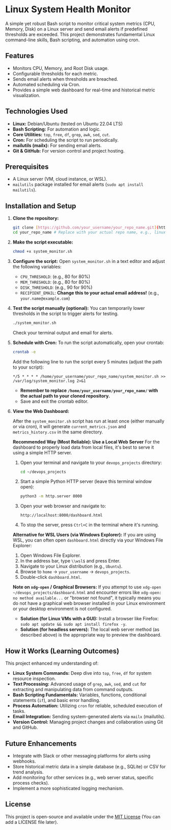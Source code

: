 # Linux System Health Monitor

A simple yet robust Bash script to monitor critical system metrics (CPU, Memory, Disk) on a Linux server and send email alerts if predefined thresholds are exceeded. This project demonstrates fundamental Linux command-line skills, Bash scripting, and automation using cron.

## Features

* Monitors CPU, Memory, and Root Disk usage.
* Configurable thresholds for each metric.
* Sends email alerts when thresholds are breached.
* Automated scheduling via Cron.
* Provides a simple web dashboard for real-time and historical metric visualization.

## Technologies Used

* **Linux:** Debian/Ubuntu (tested on Ubuntu 22.04 LTS)
* **Bash Scripting:** For automation and logic.
* **Core Utilities:** `top`, `free`, `df`, `grep`, `awk`, `sed`, `cut`.
* **Cron:** For scheduling the script to run periodically.
* **mailutils (mailx):** For sending email alerts.
* **Git & GitHub:** For version control and project hosting.

## Prerequisites

* A Linux server (VM, cloud instance, or WSL).
* `mailutils` package installed for email alerts (`sudo apt install mailutils`).

## Installation and Setup

1.  **Clone the repository:**
    ```bash
    git clone [https://github.com/your_username/your_repo_name.git](https://github.com/your_username/your_repo_name.git)
    cd your_repo_name # Replace with your actual repo name, e.g., linux-system-monitor
    ```

2.  **Make the script executable:**
    ```bash
    chmod +x system_monitor.sh
    ```

3.  **Configure the script:**
    Open `system_monitor.sh` in a text editor and adjust the following variables:
    * `CPU_THRESHOLD`: (e.g., 80 for 80%)
    * `MEM_THRESHOLD`: (e.g., 80 for 80%)
    * `DISK_THRESHOLD`: (e.g., 90 for 90%)
    * `RECIPIENT_EMAIL`: **Change this to your actual email address!** (e.g., `your.name@example.com`)

4.  **Test the script manually (optional):**
    You can temporarily lower thresholds in the script to trigger alerts for testing.
    ```bash
    ./system_monitor.sh
    ```
    Check your terminal output and email for alerts.

5.  **Schedule with Cron:**
    To run the script automatically, open your crontab:
    ```bash
    crontab -e
    ```
    Add the following line to run the script every 5 minutes (adjust the path to your script):
    ```cron
    */5 * * * * /home/your_username/your_repo_name/system_monitor.sh >> /var/log/system_monitor.log 2>&1
    ```
    * **Remember to replace `/home/your_username/your_repo_name/` with the actual path to your cloned repository.**
    * Save and exit the crontab editor.

6.  **View the Web Dashboard:**

    After the `system_monitor.sh` script has run at least once (either manually or via cron), it will generate `current_metrics.json` and `metrics_history.csv` in the same directory.

    **Recommended Way (Most Reliable): Use a Local Web Server**
    For the dashboard to properly load data from local files, it's best to serve it using a simple HTTP server.
    1.  Open your terminal and navigate to your `devops_projects` directory:
        ```bash
        cd ~/devops_projects
        ```
    2.  Start a simple Python HTTP server (leave this terminal window open):
        ```bash
        python3 -m http.server 8000
        ```
    3.  Open your web browser and navigate to:
        ```
        http://localhost:8000/dashboard.html
        ```
    4.  To stop the server, press `Ctrl+C` in the terminal where it's running.

    **Alternative for WSL Users (via Windows Explorer):**
    If you are using WSL, you can often open `dashboard.html` directly via your Windows File Explorer:
    1.  Open Windows File Explorer.
    2.  In the address bar, type `\\wsl$` and press Enter.
    3.  Navigate to your Linux distribution (e.g., `Ubuntu`).
    4.  Browse to `home` -> `your_username` -> `devops_projects`.
    5.  Double-click `dashboard.html`.

    **Note on `xdg-open` / Graphical Browsers:**
    If you attempt to use `xdg-open ~/devops_projects/dashboard.html` and encounter errors like `xdg-open: no method available...` or "browser not found", it typically means you do not have a graphical web browser installed in your Linux environment or your desktop environment is not configured.
    * **Solution (for Linux VMs with a GUI):** Install a browser like Firefox: `sudo apt update && sudo apt install firefox -y`.
    * **Solution (for headless servers):** The local web server method (as described above) is the appropriate way to preview the dashboard.
## How it Works (Learning Outcomes)

This project enhanced my understanding of:

* **Linux System Commands:** Deep dive into `top`, `free`, `df` for system resource inspection.
* **Text Processing:** Advanced usage of `grep`, `awk`, `sed`, and `cut` for extracting and manipulating data from command outputs.
* **Bash Scripting Fundamentals:** Variables, functions, conditional statements (`if`), and basic error handling.
* **Process Automation:** Utilizing `cron` for reliable, scheduled execution of tasks.
* **Email Integration:** Sending system-generated alerts via `mailx` (mailutils).
* **Version Control:** Managing project changes and collaboration using Git and GitHub.

## Future Enhancements

* Integrate with Slack or other messaging platforms for alerts using webhooks.
* Store historical metric data in a simple database (e.g., SQLite) or CSV for trend analysis.
* Add monitoring for other services (e.g., web server status, specific process checks).
* Implement a more sophisticated logging mechanism.

## License

This project is open-source and available under the [MIT License](LICENSE) (You can add a LICENSE file later).
